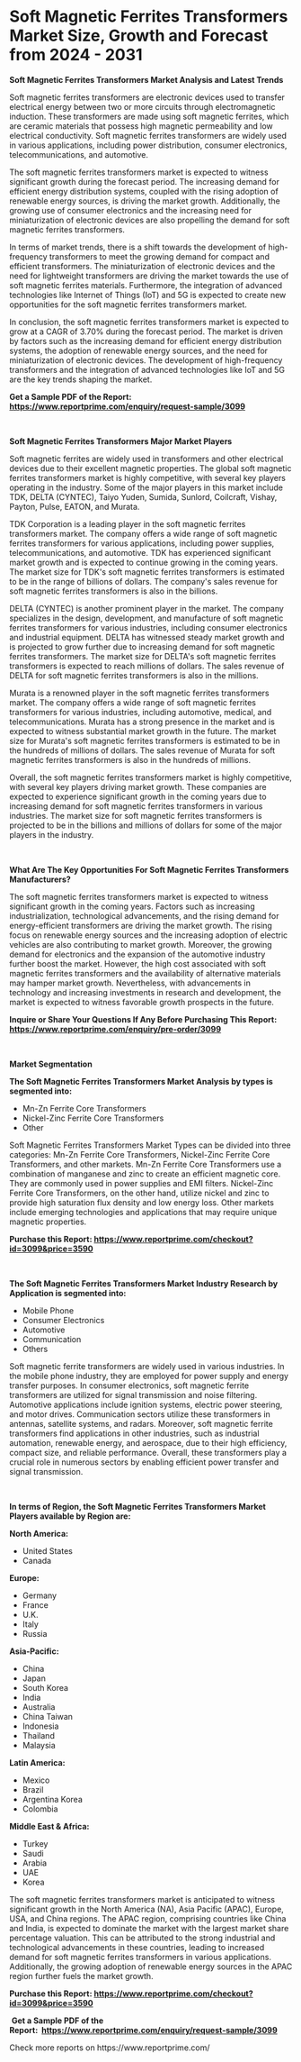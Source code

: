 <p><h1>Soft Magnetic Ferrites Transformers Market Size, Growth and Forecast from 2024 - 2031</h1></p><p><strong>Soft Magnetic Ferrites Transformers Market Analysis and Latest Trends</strong></p>
<p><p>Soft magnetic ferrites transformers are electronic devices used to transfer electrical energy between two or more circuits through electromagnetic induction. These transformers are made using soft magnetic ferrites, which are ceramic materials that possess high magnetic permeability and low electrical conductivity. Soft magnetic ferrites transformers are widely used in various applications, including power distribution, consumer electronics, telecommunications, and automotive.</p><p>The soft magnetic ferrites transformers market is expected to witness significant growth during the forecast period. The increasing demand for efficient energy distribution systems, coupled with the rising adoption of renewable energy sources, is driving the market growth. Additionally, the growing use of consumer electronics and the increasing need for miniaturization of electronic devices are also propelling the demand for soft magnetic ferrites transformers.</p><p>In terms of market trends, there is a shift towards the development of high-frequency transformers to meet the growing demand for compact and efficient transformers. The miniaturization of electronic devices and the need for lightweight transformers are driving the market towards the use of soft magnetic ferrites materials. Furthermore, the integration of advanced technologies like Internet of Things (IoT) and 5G is expected to create new opportunities for the soft magnetic ferrites transformers market.</p><p>In conclusion, the soft magnetic ferrites transformers market is expected to grow at a CAGR of 3.70% during the forecast period. The market is driven by factors such as the increasing demand for efficient energy distribution systems, the adoption of renewable energy sources, and the need for miniaturization of electronic devices. The development of high-frequency transformers and the integration of advanced technologies like IoT and 5G are the key trends shaping the market.</p></p>
<p><strong>Get a Sample PDF of the Report:&nbsp; <a href="https://www.reportprime.com/enquiry/request-sample/3099">https://www.reportprime.com/enquiry/request-sample/3099</a></strong></p>
<p>&nbsp;</p>
<p><strong>Soft Magnetic Ferrites Transformers Major Market Players</strong></p>
<p><p>Soft magnetic ferrites are widely used in transformers and other electrical devices due to their excellent magnetic properties. The global soft magnetic ferrites transformers market is highly competitive, with several key players operating in the industry. Some of the major players in this market include TDK, DELTA (CYNTEC), Taiyo Yuden, Sumida, Sunlord, Coilcraft, Vishay, Payton, Pulse, EATON, and Murata.</p><p>TDK Corporation is a leading player in the soft magnetic ferrites transformers market. The company offers a wide range of soft magnetic ferrites transformers for various applications, including power supplies, telecommunications, and automotive. TDK has experienced significant market growth and is expected to continue growing in the coming years. The market size for TDK's soft magnetic ferrites transformers is estimated to be in the range of billions of dollars. The company's sales revenue for soft magnetic ferrites transformers is also in the billions.</p><p>DELTA (CYNTEC) is another prominent player in the market. The company specializes in the design, development, and manufacture of soft magnetic ferrites transformers for various industries, including consumer electronics and industrial equipment. DELTA has witnessed steady market growth and is projected to grow further due to increasing demand for soft magnetic ferrites transformers. The market size for DELTA's soft magnetic ferrites transformers is expected to reach millions of dollars. The sales revenue of DELTA for soft magnetic ferrites transformers is also in the millions.</p><p>Murata is a renowned player in the soft magnetic ferrites transformers market. The company offers a wide range of soft magnetic ferrites transformers for various industries, including automotive, medical, and telecommunications. Murata has a strong presence in the market and is expected to witness substantial market growth in the future. The market size for Murata's soft magnetic ferrites transformers is estimated to be in the hundreds of millions of dollars. The sales revenue of Murata for soft magnetic ferrites transformers is also in the hundreds of millions.</p><p>Overall, the soft magnetic ferrites transformers market is highly competitive, with several key players driving market growth. These companies are expected to experience significant growth in the coming years due to increasing demand for soft magnetic ferrites transformers in various industries. The market size for soft magnetic ferrites transformers is projected to be in the billions and millions of dollars for some of the major players in the industry.</p></p>
<p>&nbsp;</p>
<p><strong>What Are The Key Opportunities For Soft Magnetic Ferrites Transformers Manufacturers?</strong></p>
<p><p>The soft magnetic ferrites transformers market is expected to witness significant growth in the coming years. Factors such as increasing industrialization, technological advancements, and the rising demand for energy-efficient transformers are driving the market growth. The rising focus on renewable energy sources and the increasing adoption of electric vehicles are also contributing to market growth. Moreover, the growing demand for electronics and the expansion of the automotive industry further boost the market. However, the high cost associated with soft magnetic ferrites transformers and the availability of alternative materials may hamper market growth. Nevertheless, with advancements in technology and increasing investments in research and development, the market is expected to witness favorable growth prospects in the future.</p></p>
<p><strong>Inquire or Share Your Questions If Any Before Purchasing This Report: <a href="https://www.reportprime.com/enquiry/pre-order/3099">https://www.reportprime.com/enquiry/pre-order/3099</a></strong></p>
<p>&nbsp;</p>
<p><strong>Market Segmentation</strong></p>
<p><strong>The Soft Magnetic Ferrites Transformers Market Analysis by types is segmented into:</strong></p>
<p><ul><li>Mn-Zn Ferrite Core Transformers</li><li>Nickel-Zinc Ferrite Core Transformers</li><li>Other</li></ul></p>
<p><p>Soft Magnetic Ferrites Transformers Market Types can be divided into three categories: Mn-Zn Ferrite Core Transformers, Nickel-Zinc Ferrite Core Transformers, and other markets. Mn-Zn Ferrite Core Transformers use a combination of manganese and zinc to create an efficient magnetic core. They are commonly used in power supplies and EMI filters. Nickel-Zinc Ferrite Core Transformers, on the other hand, utilize nickel and zinc to provide high saturation flux density and low energy loss. Other markets include emerging technologies and applications that may require unique magnetic properties.</p></p>
<p><strong>Purchase this Report:&nbsp;<a href="https://www.reportprime.com/checkout?id=3099&price=3590">https://www.reportprime.com/checkout?id=3099&price=3590</a></strong></p>
<p>&nbsp;</p>
<p><strong>The Soft Magnetic Ferrites Transformers Market Industry Research by Application is segmented into:</strong></p>
<p><ul><li>Mobile Phone</li><li>Consumer Electronics</li><li>Automotive</li><li>Communication</li><li>Others</li></ul></p>
<p><p>Soft magnetic ferrite transformers are widely used in various industries. In the mobile phone industry, they are employed for power supply and energy transfer purposes. In consumer electronics, soft magnetic ferrite transformers are utilized for signal transmission and noise filtering. Automotive applications include ignition systems, electric power steering, and motor drives. Communication sectors utilize these transformers in antennas, satellite systems, and radars. Moreover, soft magnetic ferrite transformers find applications in other industries, such as industrial automation, renewable energy, and aerospace, due to their high efficiency, compact size, and reliable performance. Overall, these transformers play a crucial role in numerous sectors by enabling efficient power transfer and signal transmission.</p></p>
<p>&nbsp;</p>
<p><strong>In terms of Region, the Soft Magnetic Ferrites Transformers Market Players available by Region are:</strong></p>
<p>
    <p> <strong> North America: </strong>
        <ul>
            <li>United States</li>
            <li>Canada</li>
        </ul>
        </p> 
    <p> <strong> Europe: </strong>
        <ul>
            <li>Germany</li>
            <li>France</li>
            <li>U.K.</li>
            <li>Italy</li>
            <li>Russia</li>
        </ul>
        </p> 
    <p> <strong> Asia-Pacific: </strong>
        <ul>
            <li>China</li>
            <li>Japan</li>
            <li>South Korea</li>
            <li>India</li>
            <li>Australia</li>
            <li>China Taiwan</li>
            <li>Indonesia</li>
            <li>Thailand</li>
            <li>Malaysia</li>
        </ul>
        </p> 
    <p> <strong> Latin America: </strong>
        <ul>
            <li>Mexico</li>
            <li>Brazil</li>
            <li>Argentina Korea</li>
            <li>Colombia</li>
        </ul>
        </p> 
    <p> <strong> Middle East & Africa: </strong>
        <ul>
            <li>Turkey</li>
            <li>Saudi</li>
            <li>Arabia</li>
            <li>UAE</li>
            <li>Korea</li>
        </ul>
    </p>
    </p>
<p><p>The soft magnetic ferrites transformers market is anticipated to witness significant growth in the North America (NA), Asia Pacific (APAC), Europe, USA, and China regions. The APAC region, comprising countries like China and India, is expected to dominate the market with the largest market share percentage valuation. This can be attributed to the strong industrial and technological advancements in these countries, leading to increased demand for soft magnetic ferrites transformers in various applications. Additionally, the growing adoption of renewable energy sources in the APAC region further fuels the market growth.</p></p>
<p><strong>Purchase this Report: <a href="https://www.reportprime.com/checkout?id=3099&price=3590">https://www.reportprime.com/checkout?id=3099&price=3590</a></strong></p>
<p>&nbsp;<strong>Get a Sample PDF of the Report:&nbsp;&nbsp;<a href="https://www.reportprime.com/enquiry/request-sample/3099">https://www.reportprime.com/enquiry/request-sample/3099</a></strong></p>
<p><strong></strong></p>
<p>Check more reports on https://www.reportprime.com/</p>